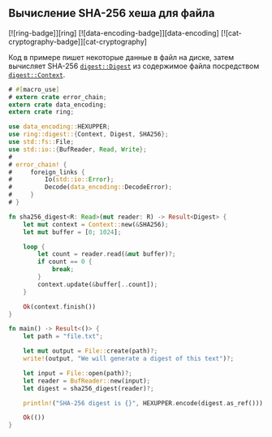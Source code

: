 ## Вычисление SHA-256 хеша для файла

[![ring-badge]][ring] [![data-encoding-badge]][data-encoding] [![cat-cryptography-badge]][cat-cryptography]

Код в примере пишет некоторые данные в файл на диске, затем вычисляет SHA-256 [`digest::Digest`] из содержимое файла посредством [`digest::Context`].

```rust
# #[macro_use]
# extern crate error_chain;
extern crate data_encoding;
extern crate ring;

use data_encoding::HEXUPPER;
use ring::digest::{Context, Digest, SHA256};
use std::fs::File;
use std::io::{BufReader, Read, Write};
#
# error_chain! {
#     foreign_links {
#         Io(std::io::Error);
#         Decode(data_encoding::DecodeError);
#     }
# }

fn sha256_digest<R: Read>(mut reader: R) -> Result<Digest> {
    let mut context = Context::new(&SHA256);
    let mut buffer = [0; 1024];

    loop {
        let count = reader.read(&mut buffer)?;
        if count == 0 {
            break;
        }
        context.update(&buffer[..count]);
    }

    Ok(context.finish())
}

fn main() -> Result<()> {
    let path = "file.txt";

    let mut output = File::create(path)?;
    write!(output, "We will generate a digest of this text")?;

    let input = File::open(path)?;
    let reader = BufReader::new(input);
    let digest = sha256_digest(reader)?;

    println!("SHA-256 digest is {}", HEXUPPER.encode(digest.as_ref()));

    Ok(())
}
```


[`digest::Context`]: https://briansmith.org/rustdoc/ring/digest/struct.Context.html
[`digest::Digest`]: https://briansmith.org/rustdoc/ring/digest/struct.Digest.html